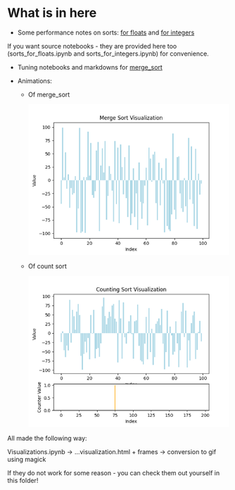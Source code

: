# What is in here

* Some performance notes on sorts: [for floats](sorts_for_floats.md) and
[for integers](sorts_for_integers.md)

If you want source notebooks - they are provided here too
(sorts_for_floats.ipynb and sorts_for_integers.ipynb) for convenience.

* Tuning notebooks and markdowns for [merge_sort](merge_sort_tuning.md)

* Animations:

  * Of merge_sort

    ![merge_sort_animation](merge_sort_animation.gif)

  * Of count sort

    ![count_sort_animation](count_sort_animation.gif)

All made the following way:

Visualizations.ipynb -> ...visualization.html + frames -> conversion to gif
using magick

If they do not work for some reason - you can check them out yourself in this
folder!

